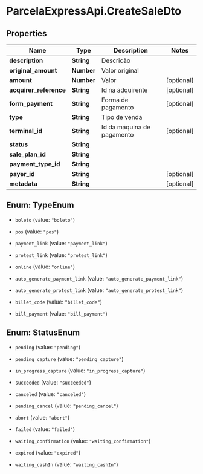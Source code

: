 # ParcelaExpressApi.CreateSaleDto

## Properties

Name | Type | Description | Notes
------------ | ------------- | ------------- | -------------
**description** | **String** | Descricão | 
**original_amount** | **Number** | Valor original | 
**amount** | **Number** | Valor | [optional] 
**acquirer_reference** | **String** | Id na adquirente | [optional] 
**form_payment** | **String** | Forma de pagamento | [optional] 
**type** | **String** | Tipo de venda | 
**terminal_id** | **String** | Id da máquina de pagamento | [optional] 
**status** | **String** |  | 
**sale_plan_id** | **String** |  | 
**payment_type_id** | **String** |  | 
**payer_id** | **String** |  | [optional] 
**metadata** | **String** |  | [optional] 



## Enum: TypeEnum


* `boleto` (value: `"boleto"`)

* `pos` (value: `"pos"`)

* `payment_link` (value: `"payment_link"`)

* `protest_link` (value: `"protest_link"`)

* `online` (value: `"online"`)

* `auto_generate_payment_link` (value: `"auto_generate_payment_link"`)

* `auto_generate_protest_link` (value: `"auto_generate_protest_link"`)

* `billet_code` (value: `"billet_code"`)

* `bill_payment` (value: `"bill_payment"`)





## Enum: StatusEnum


* `pending` (value: `"pending"`)

* `pending_capture` (value: `"pending_capture"`)

* `in_progress_capture` (value: `"in_progress_capture"`)

* `succeeded` (value: `"succeeded"`)

* `canceled` (value: `"canceled"`)

* `pending_cancel` (value: `"pending_cancel"`)

* `abort` (value: `"abort"`)

* `failed` (value: `"failed"`)

* `waiting_confirmation` (value: `"waiting_confirmation"`)

* `expired` (value: `"expired"`)

* `waiting_cashIn` (value: `"waiting_cashIn"`)




